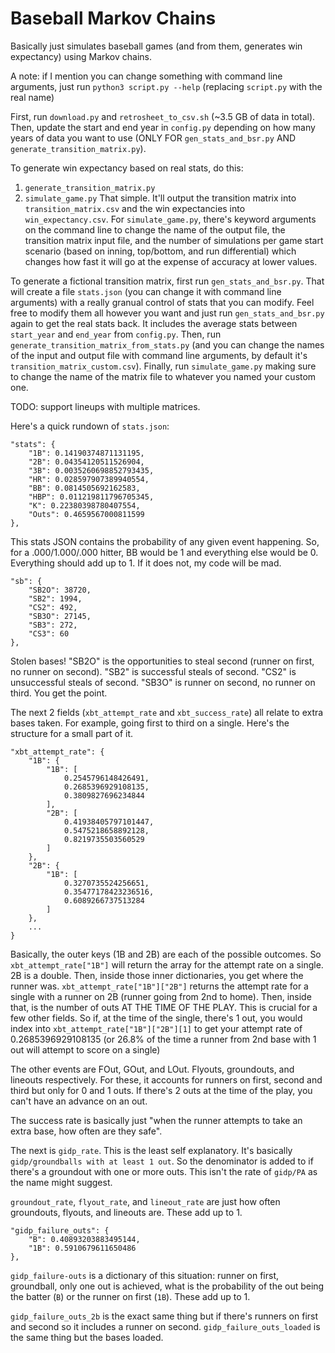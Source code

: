 # Baseball Markov Chains

Basically just simulates baseball games (and from them, generates win expectancy) using Markov chains.

A note: if I mention you can change something with command line arguments, just run `python3 script.py --help` (replacing `script.py` with the real name)

First, run `download.py` and `retrosheet_to_csv.sh` (~3.5 GB of data in total). Then, update the start and end year in `config.py` depending on how many years of data you want to use (ONLY FOR `gen_stats_and_bsr.py` AND `generate_transition_matrix.py`).

To generate win expectancy based on real stats, do this:

1. `generate_transition_matrix.py`
2. `simulate_game.py`
   That simple. It'll output the transition matrix into `transition_matrix.csv` and the win expectancies into `win_expectancy.csv`. For `simulate_game.py`, there's keyword arguments on the command line to change the name of the output file, the transition matrix input file, and the number of simulations per game start scenario (based on inning, top/bottom, and run differential) which changes how fast it will go at the expense of accuracy at lower values.

To generate a fictional transition matrix, first run `gen_stats_and_bsr.py`. That will create a file `stats.json` (you can change it with command line arguments) with a really granual control of stats that you can modify. Feel free to modify them all however you want and just run `gen_stats_and_bsr.py` again to get the real stats back. It includes the average stats between `start_year` and `end_year` from `config.py`. Then, run `generate_transition_matrix_from_stats.py` (and you can change the names of the input and output file with command line arguments, by default it's `transition_matrix_custom.csv`). Finally, run `simulate_game.py` making sure to change the name of the matrix file to whatever you named your custom one.

TODO: support lineups with multiple matrices.

Here's a quick rundown of `stats.json`:

```
"stats": {
    "1B": 0.14190374871131195,
    "2B": 0.04354120511526904,
    "3B": 0.0035260698852793435,
    "HR": 0.028597907389940554,
    "BB": 0.0814505692162583,
    "HBP": 0.011219811796705345,
    "K": 0.22380398780407554,
    "Outs": 0.4659567000811599
},
```

This stats JSON contains the probability of any given event happening. So, for a .000/1.000/.000 hitter, BB would be 1 and everything else would be 0. Everything should add up to 1. If it does not, my code will be mad.

```
"sb": {
    "SB2O": 38720,
    "SB2": 1994,
    "CS2": 492,
    "SB3O": 27145,
    "SB3": 272,
    "CS3": 60
},
```

Stolen bases! "SB2O" is the opportunities to steal second (runner on first, no runner on second). "SB2" is successful steals of second. "CS2" is unsuccessful steals of second. "SB3O" is runner on second, no runner on third. You get the point.

The next 2 fields (`xbt_attempt_rate` and `xbt_success_rate`) all relate to extra bases taken. For example, going first to third on a single. Here's the structure for a small part of it.

```
"xbt_attempt_rate": {
    "1B": {
        "1B": [
            0.2545796148426491,
            0.2685396929108135,
            0.3809827696234844
        ],
        "2B": [
            0.41938405797101447,
            0.5475218658892128,
            0.8219735503560529
        ]
    },
    "2B": {
        "1B": [
            0.3270735524256651,
            0.35477178423236516,
            0.6089266737513284
        ]
    },
    ...
}
```

Basically, the outer keys (1B and 2B) are each of the possible outcomes. So `xbt_attempt_rate["1B"]` will return the array for the attempt rate on a single. 2B is a double. Then, inside those inner dictionaries, you get where the runner was. `xbt_attempt_rate["1B"]["2B"]` returns the attempt rate for a single with a runner on 2B (runner going from 2nd to home). Then, inside that, is the number of outs AT THE TIME OF THE PLAY. This is crucial for a few other fields. So if, at the time of the single, there's 1 out, you would index into `xbt_attempt_rate["1B"]["2B"][1]` to get your attempt rate of 0.2685396929108135 (or 26.8% of the time a runner from 2nd base with 1 out will attempt to score on a single)

The other events are FOut, GOut, and LOut. Flyouts, groundouts, and lineouts respectively. For these, it accounts for runners on first, second and third but only for 0 and 1 outs. If there's 2 outs at the time of the play, you can't have an advance on an out.

The success rate is basically just "when the runner attempts to take an extra base, how often are they safe".

The next is `gidp_rate`. This is the least self explanatory. It's basically `gidp/groundballs with at least 1 out`. So the denominator is added to if there's a groundout with one or more outs. This isn't the rate of `gidp/PA` as the name might suggest.

`groundout_rate`, `flyout_rate`, and `lineout_rate` are just how often groundouts, flyouts, and lineouts are. These add up to 1.

```
"gidp_failure_outs": {
    "B": 0.40893203883495144,
    "1B": 0.5910679611650486
},
```

`gidp_failure-outs` is a dictionary of this situation: runner on first, groundball, only one out is achieved, what is the probability of the out being the batter (`B`) or the runner on first (`1B`). These add up to 1.

`gidp_failure_outs_2b` is the exact same thing but if there's runners on first and second so it includes a runner on second. `gidp_failure_outs_loaded` is the same thing but the bases loaded.
